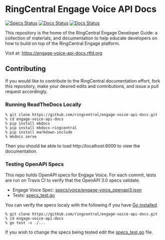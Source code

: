 # RingCentral Engage Voice API Docs

[![Specs Status][specs-status-svg]][specs-status-url]
[![Docs Status][docs-status-svg]][docs-status-url]
[![Docs Status][docs-svg]][docs-url]

This repository is the home of the RingCentral Engage Developer Guide: a collection of materials, and documentation to help educate developers on how to build on top of the RingCentral Engage platform.

Visit at: https://engage-voice-api-docs.rtfd.org

## Contributing

If you would like to contribute to the RingCentral documentation effort, fork this repository, make your desired edits and contributions, and issue a pull request accordingly.

### Running ReadTheDocs Locally

```
% git clone https://github.com/ringcentral/engage-voice-api-docs.git
% cd engage-voice-api-docs
% pip install mkdocs
% pip install mkdocs-ringcentral
% pip install markdown-include
% mkdocs serve
```

Then you should be able to load http://localhost:8000 to view the documentation.

### Testing OpenAPI Specs

This repo holds OpenAPI specs for Engage Voice. For each commit, tests are run on Travis CI to verify that the OpenAPI 3.0 specs validate.

* Engage Voice Spec: [specs/voice/engage-voice_openapi3.json](specs/voice/engage-voice_openapi3.json)
* Tests: [specs_test.go](specs_test.go)

You can verify the specs localy with the following if you have [Go installed](https://golang.org/).

```
% git clone https://github.com/ringcentral/engage-voice-api-docs.git
% cd engage-voice-api-docs
% go test -v ./...
```

If you wish to change the specs being tested edit the [specs_test.go](specs_test.go) file.

 [specs-status-svg]: https://github.com/ringcentral/engage-voice-api-docs/workflows/build/badge.svg?branch=master
 [specs-status-url]: https://github.com/ringcentral/engage-voice-api-docs/actions
 [docs-status-svg]: https://readthedocs.org/projects/engage-voice-api-docs/badge/?version=latest
 [docs-status-url]: https://readthedocs.org/projects/engage-voice-api-docs/builds/
 [docs-svg]: https://img.shields.io/badge/docs-preview-blue.svg
 [docs-url]: https://engage-voice-api-docs.readthedocs.io/
